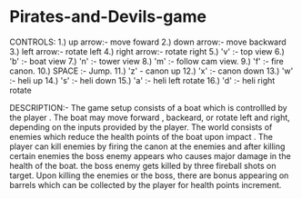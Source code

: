 # Pirates-and-Devils-game

CONTROLS:
	1.) up arrow:- move foward
	2.) down arrow:- move backward
	3.) left arrow:- rotate left
	4.) right arrow:- rotate right
	5.) 'v' :- top view
	6.) 'b' :- boat view
	7.) 'n' :- tower view
	8.) 'm' :- follow cam view.
	9.) 'f' :- fire canon.
	10.) SPACE :- Jump.	
	11.) 'z' - canon up
	12.) 'x' :- canon down
	13.) 'w' :- heli up
	14.) 's' :- heli down
	15.) 'a' :- heli left rotate
	16.) 'd' :- heli right rotate


DESCRIPTION:- 
		The game setup consists of a boat which is controllled by the player .
		The boat may move forward , backeard, or rotate left and right,
		depending on the inputs provided by the player. The world consists of
		enemies which reduce the health points of the boat upon impact . The
		player can kill enemies by firing the canon at the enemies and after
		killing certain enemies the boss enemy appears who causes major damage
		in the health of the boat. the boss enemy gets killed by three fireball
		shots on target. Upon killing the enemies or the boss, there are bonus 
		appearing on barrels which can be collected by the player for health
		points increment.
